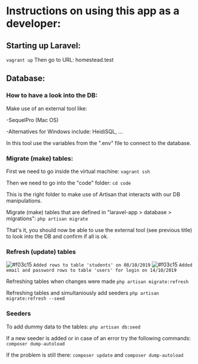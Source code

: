 # Instructions on using this app as a developer:

## Starting up Laravel:

`vagrant up`
Then go to URL: homestead.test

## Database:

### How to have a look into the DB:

Make use of an external tool like:

-SequelPro (Mac OS)

-Alternatives for Windows include: HeidiSQL, ...

In this tool use the variables from the ".env" file to connect to the database.

### Migrate (make) tables:

First we need to go inside the virtual machine:
`vagrant ssh`

Then we need to go into the "code" folder:
`cd code`

This is the right folder to make use of Artisan that interacts with our DB manipulations.

Migrate (make) tables that are defined in "laravel-app > database > migrations":
`php artisan migrate`

That's it, you should now be able to use the external tool (see previous title) to look into the DB and confirm if all is ok.

### Refresh (update) tables

![#f03c15](https://placehold.it/15/f03c15/000000?text=+) `Added rows to table 'students' on 08/10/2019`
![#f03c15](https://placehold.it/15/f03c15/000000?text=+) `Added email and password rows to table 'users' for login on 14/10/2019`

Refreshing tables when changes were made
`php artisan migrate:refresh`

Refreshing tables and simultaniously add seeders
`php artisan migrate:refresh --seed`

### Seeders

To add dummy data to the tables:
`php artisan db:seed`

If a new seeder is added or in case of an error try the following commands:
`composer dump-autoload`

If the problem is still there:
`composer update` and `composer dump-autoload`


